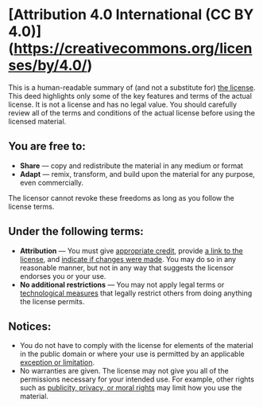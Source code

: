 # [Attribution 4.0 International (CC BY 4.0)] (https://creativecommons.org/licenses/by/4.0/)

This is a human-readable summary of (and not a substitute for) [the license](https://creativecommons.org/licenses/by/4.0/legalcode). This deed highlights only some of the key features and terms of the actual license. It is not a license and has no legal value. You should carefully review all of the terms and conditions of the actual license before using the licensed material.

## You are free to:

* **Share** — copy and redistribute the material in any medium or format
* **Adapt** — remix, transform, and build upon the material for any purpose, even commercially.

The licensor cannot revoke these freedoms as long as you follow the license terms.

## Under the following terms:

* **Attribution** — You must give [appropriate credit](https://wiki.creativecommons.org/wiki/License_Versions#Detailed_attribution_comparison_chart), provide [a link to the license](https://creativecommons.org/licenses/by/4.0/), and [indicate if changes were made](https://wiki.creativecommons.org/wiki/Best_practices_for_attribution#This_is_a_good_attribution_for_material_you_modified_slightly). You may do so in any reasonable manner, but not in any way that suggests the licensor endorses you or your use.
* **No additional restrictions** — You may not apply legal terms or [technological measures](https://wiki.creativecommons.org/wiki/License_Versions#Application_of_effective_technological_measures_by_users_of_CC-licensed_works_prohibited) that legally restrict others from doing anything the license permits.

## Notices:

* You do not have to comply with the license for elements of the material in the public domain or where your use is permitted by an applicable [exception or limitation](https://creativecommons.org/faq/#Do_Creative_Commons_licenses_affect_exceptions_and_limitations_to_copyright.2C_such_as_fair_dealing_and_fair_use.3F).
* No warranties are given. The license may not give you all of the permissions necessary for your intended use. For example, other rights such as [publicity, privacy, or moral rights](https://wiki.creativecommons.org/wiki/Considerations_for_licensors_and_licensees) may limit how you use the material.

